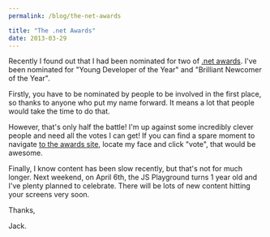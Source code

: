 ```yaml
---
permalink: /blog/the-net-awards

title: "The .net Awards"
date: 2013-03-29
---
```


Recently I found out that I had been nominated for two of [.net awards](http://www.thenetawards.com/). I've been nominated for "Young Developer of the Year" and "Brilliant Newcomer of the Year".

Firstly, you have to be nominated by people to be involved in the first place, so thanks to anyone who put my name forward. It means a lot that people would take the time to do that.

However, that's only half the battle! I'm up against some incredibly clever people and need all the votes I can get! If you can find a spare moment to navigate [to the awards site](http://thenetawards.com), locate my face and click "vote", that would be awesome.

Finally, I know content has been slow recently, but that's not for much longer. Next weekend, on April 6th, the JS Playground turns 1 year old and I've plenty planned to celebrate. There will be lots of new content hitting your screens very soon.

Thanks,

Jack.
